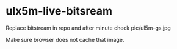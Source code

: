 # ulx5m-live-bitsream

Replace bitstream in repo and after minute check pic/ul5m-gs.jpg

Make sure browser does not cache that image.
 
